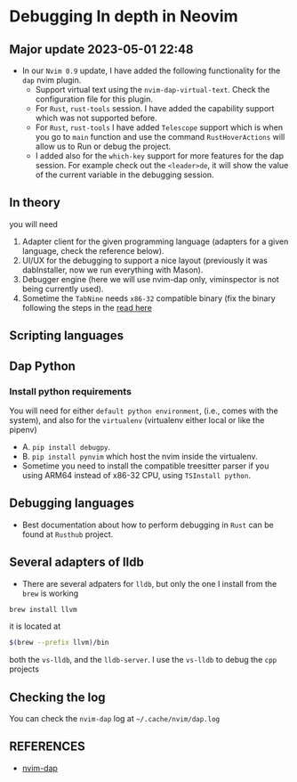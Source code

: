 # Debugging In depth in Neovim

## Major update 2023-05-01 22:48

- In our `Nvim 0.9` update, I have added the following functionality for the
  `dap` nvim plugin.
  - Support virtual text using the `nvim-dap-virtual-text`. Check the
    configuration file for this plugin.
  - For `Rust`, `rust-tools` session. I have added the capability support which
    was not supported before.
  - For `Rust`, `rust-tools` I have added `Telescope` support which is when you
    go to `main` function and use the command `RustHoverActions` will allow us
    to Run or debug the project.
  - I added also for the `which-key` support for more features for the dap
    session. For example check out the `<leader>de`, it will show the value of
    the current variable in the debugging session.

## In theory

you will need

1. Adapter client for the given programming language (adapters for a given
   language, check the reference below).
2. UI/UX for the debugging to support a nice layout (previously it was
   dabInstaller, now we run everything with Mason).
3. Debugger engine (here we will use nvim-dap only, viminspector is not being
   currently used).
4. Sometime the `TabNine` needs `x86-32` compatible binary (fix the binary
   following the steps in the [read here](./tabnine.md)

## Scripting languages

## Dap Python

### Install python requirements

You will need for either `default python environment`, (i.e., comes with the
system), and also for the `virtualenv` (virtualenv either local or like the pipenv)

- A. `pip install debugpy`.
- B. `pip install pynvim` which host the nvim inside the virtualenv.
- Sometime you need to install the compatible treesitter parser if you using
  ARM64 instead of x86-32 CPU, using `TSInstall python`.

## Debugging languages

- Best documentation about how to perform debugging in `Rust` can be found at
  `Rusthub` project.

## Several adapters of lldb

- There are several adpaters for `lldb`, but only the one I install from the
  `brew` is working

```sh
brew install llvm
```

it is located at

```sh
$(brew --prefix llvm)/bin
```

both the `vs-lldb`, and the `lldb-server`. I use the `vs-lldb` to debug the `cpp` projects

## Checking the log

You can check the `nvim-dap` log at
`~/.cache/nvim/dap.log`

## REFERENCES

- [nvim-dap](https://github.com/mfussenegger/nvim-dap)
